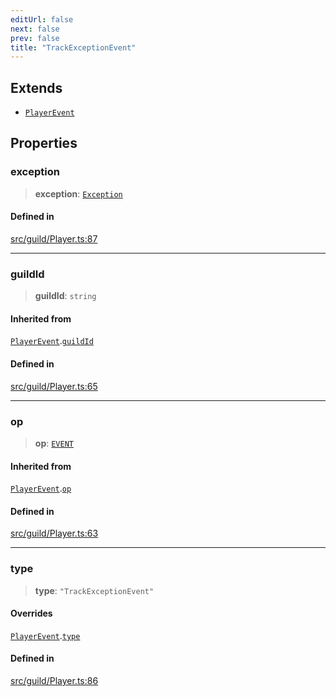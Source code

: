 ```yaml
---
editUrl: false
next: false
prev: false
title: "TrackExceptionEvent"
---
```


## Extends

- [`PlayerEvent`](/api/interfaces/playerevent/)

## Properties

### exception

> **exception**: [`Exception`](/api/interfaces/exception/)

#### Defined in

[src/guild/Player.ts:87](https://github.com/shipgirlproject/shoukaku/blob/f3e4f8953c070c0cdfec493d072e6a22e3555895/src/guild/Player.ts#L87)

***

### guildId

> **guildId**: `string`

#### Inherited from

[`PlayerEvent`](/api/interfaces/playerevent/).[`guildId`](/api/interfaces/playerevent/#guildid)

#### Defined in

[src/guild/Player.ts:65](https://github.com/shipgirlproject/shoukaku/blob/f3e4f8953c070c0cdfec493d072e6a22e3555895/src/guild/Player.ts#L65)

***

### op

> **op**: [`EVENT`](/api/namespaces/constants/enumerations/opcodes/#event)

#### Inherited from

[`PlayerEvent`](/api/interfaces/playerevent/).[`op`](/api/interfaces/playerevent/#op)

#### Defined in

[src/guild/Player.ts:63](https://github.com/shipgirlproject/shoukaku/blob/f3e4f8953c070c0cdfec493d072e6a22e3555895/src/guild/Player.ts#L63)

***

### type

> **type**: `"TrackExceptionEvent"`

#### Overrides

[`PlayerEvent`](/api/interfaces/playerevent/).[`type`](/api/interfaces/playerevent/#type)

#### Defined in

[src/guild/Player.ts:86](https://github.com/shipgirlproject/shoukaku/blob/f3e4f8953c070c0cdfec493d072e6a22e3555895/src/guild/Player.ts#L86)
